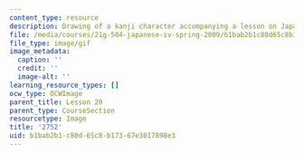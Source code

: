 ```yaml
---
content_type: resource
description: Drawing of a kanji character accompanying a lesson on Japanese.
file: /media/courses/21g-504-japanese-iv-spring-2009/b1bab2b1c80d65c8b17367e3017898e3_2752.gif
file_type: image/gif
image_metadata:
  caption: ''
  credit: ''
  image-alt: ''
learning_resource_types: []
ocw_type: OCWImage
parent_title: Lesson 20
parent_type: CourseSection
resourcetype: Image
title: '2752'
uid: b1bab2b1-c80d-65c8-b173-67e3017898e3
---
```

